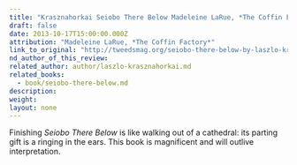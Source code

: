 ```yaml
---
title: "Krasznahorkai Seiobo There Below Madeleine LaRue, *The Coffin Factory*"
draft: false
date: 2013-10-17T15:00:00.000Z
attribution: "Madeleine LaRue, *The Coffin Factory*"
link_to_original: "http://tweedsmag.org/seiobo-there-below-by-laszlo-krasznahorkai/"
nd_author_of_this_review:
related_author: author/laszlo-krasznahorkai.md
related_books:
  - book/seiobo-there-below.md
description:
weight:
layout: none
---
```

Finishing *Seiobo There Below* is like walking out of a cathedral: its parting gift is a ringing in the ears. This book is magnificent and will outlive interpretation.

